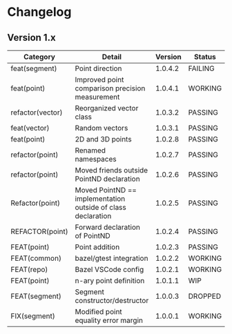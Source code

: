 # Changelog

## Version 1.x

| Category         | Detail                                                       | Version | Status  |
| ---------------- | ------------------------------------------------------------ | ------- | ------- |
| feat(segment)    | Point direction                                              | 1.0.4.2 | FAILING |
| feat(point)      | Improved point comparison precision measurement              | 1.0.4.1 | WORKING |
| refactor(vector) | Reorganized vector class                                     | 1.0.3.2 | PASSING |
| feat(vector)     | Random vectors                                               | 1.0.3.1 | PASSING |
| feat(point)      | 2D and 3D points                                             | 1.0.2.8 | PASSING |
| refactor(point)  | Renamed namespaces                                           | 1.0.2.7 | PASSING |
| refactor(point)  | Moved friends outside PointND declaration                    | 1.0.2.6 | PASSING |
| Refactor(point)  | Moved PointND == implementation outside of class declaration | 1.0.2.5 | PASSING |
| REFACTOR(point)  | Forward declaration of PointND                               | 1.0.2.4 | PASSING |
| FEAT(point)      | Point addition                                               | 1.0.2.3 | PASSING |
| FEAT(common)     | bazel/gtest integration                                      | 1.0.2.2 | WORKING |
| FEAT(repo)       | Bazel VSCode config                                          | 1.0.2.1 | WORKING |
| FEAT(point)      | n-ary point definition                                       | 1.0.1.1 | WIP     |
| FEAT(segment)    | Segment constructor/destructor                               | 1.0.0.3 | DROPPED |
| FIX(segment)     | Modified point equality error margin                         | 1.0.0.1 | WORKING |